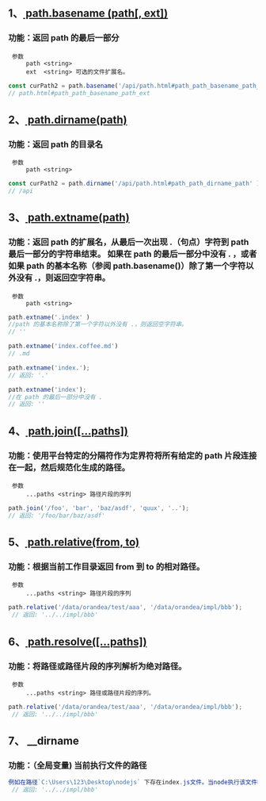  ## 1、[ path.basename (path[, ext]) ](http://nodejs.cn/api/path.html#path_path_basename_path_ext)  

 ### 功能：返回 path 的最后一部分
```  
 参数  
     path <string>
     ext  <string> 可选的文件扩展名。  
```  
```javascript  
const curPath2 = path.basename('/api/path.html#path_path_basename_path_ext','.html')  
// path.html#path_path_basename_path_ext
```  

## 2、[ path.dirname(path) ](http://nodejs.cn/api/path.html#path_path_dirname_path)  

 ### 功能：返回 path 的目录名
```  
 参数  
     path <string>
```  
```javascript  
const curPath2 = path.dirname('/api/path.html#path_path_dirname_path' )
// /api
```  

## 3、[ path.extname(path) ](http://nodejs.cn/api/path.html#path_path_extname_path)  

 ### 功能：返回 path 的扩展名，从最后一次出现 .（句点）字符到 path 最后一部分的字符串结束。 如果在 path 的最后一部分中没有 . ，或者如果 path 的基本名称（参阅 path.basename()）除了第一个字符以外没有 .，则返回空字符串。
```  
 参数  
     path <string>
```  
```javascript  
path.extname('.index' )
//path 的基本名称除了第一个字符以外没有 .，则返回空字符串。
// ''

path.extname('index.coffee.md')
// .md

path.extname('index.');
// 返回: '.'

path.extname('index');
//在 path 的最后一部分中没有 . 
// 返回: ''
```  

## 4、[ path.join([...paths]) ](http://nodejs.cn/api/path.html#path_path_join_paths)  

 ### 功能：使用平台特定的分隔符作为定界符将所有给定的 path 片段连接在一起，然后规范化生成的路径。
```  
 参数  
     ...paths <string> 路径片段的序列
```  
```javascript  
path.join('/foo', 'bar', 'baz/asdf', 'quux', '..');
// 返回: '/foo/bar/baz/asdf'
```  

## 5、[ path.relative(from, to) ](http://nodejs.cn/api/path.html#path_path_relative_from_to)  

 ### 功能：根据当前工作目录返回 from 到 to 的相对路径。
```  
 参数  
     ...paths <string> 路径片段的序列
```  
```javascript  
path.relative('/data/orandea/test/aaa', '/data/orandea/impl/bbb');
 // 返回: '../../impl/bbb'
```  

## 6、[ path.resolve([...paths]) ](http://nodejs.cn/api/path.html#path_path_relative_from_to)  

 ### 功能：将路径或路径片段的序列解析为绝对路径。
```  
 参数  
     ...paths <string> 路径或路径片段的序列。
```  
```javascript  
path.relative('/data/orandea/test/aaa', '/data/orandea/impl/bbb');
 // 返回: '../../impl/bbb'
```  

## 7、 __dirname  
### 功能：（全局变量) 当前执行文件的路径 
```javascript  
例如在路径`C:\Users\123\Desktop\nodejs` 下存在index.js文件。当node执行该文件时，相应的__dirname值为`C:\Users\123\Desktop\nodejs`
 // 返回: '../../impl/bbb'
```  